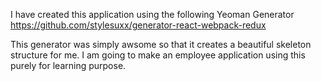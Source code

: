 I have created this application using the following Yeoman Generator
https://github.com/stylesuxx/generator-react-webpack-redux

This generator was simply awsome so that it creates a beautiful skeleton structure for me. I am going to make an employee application using this
purely for learning purpose.